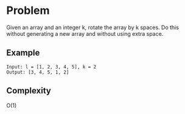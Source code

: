 # Problem

Given an array and an integer k, rotate the array by k spaces. Do this without generating a new array and without using extra space.

## Example 

```
Input: l = [1, 2, 3, 4, 5], k = 2
Output: [3, 4, 5, 1, 2]
```

## Complexity

O(1)
